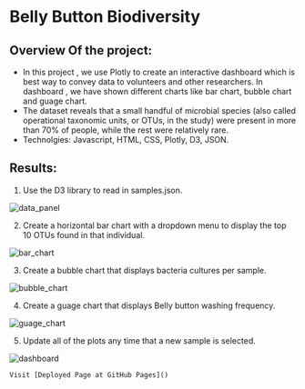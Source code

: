 # Belly Button Biodiversity

## Overview Of the project:
* In this project , we use Plotly to create an interactive dashboard which is best way to convey data to volunteers and other researchers. In dashboard , we have shown different charts like bar chart, bubble chart and guage chart.
* The dataset reveals that a small handful of microbial species (also called operational taxonomic units, or OTUs, in the study) were present in more than 70% of people, while the rest were relatively rare.
* Technolgies: Javascript, HTML, CSS, Plotly, D3, JSON.

## Results:

1) Use the D3 library to read in samples.json. 

![data_panel](https://github.com/miralchangela/Belly_Button_Biodiversity/blob/main/static/images/Dashboard.png)

2) Create a horizontal bar chart with a dropdown menu to display the top 10 OTUs found in that individual.

![bar_chart](https://github.com/miralchangela/Belly_Button_Biodiversity/blob/main/static/images/Dashboard.png)

3) Create a bubble chart that displays bacteria cultures per sample.

![bubble_chart](https://github.com/miralchangela/Belly_Button_Biodiversity/blob/main/static/images/Dashboard.png)

4) Create a guage chart that displays Belly button washing frequency.

![guage_chart](https://github.com/miralchangela/Belly_Button_Biodiversity/blob/main/static/images/Dashboard.png)

5) Update all of the plots any time that a new sample is selected.

![dashboard](https://github.com/miralchangela/Belly_Button_Biodiversity/blob/main/static/images/Dashboard.png)

    Visit [Deployed Page at GitHub Pages]()

